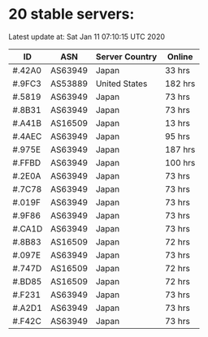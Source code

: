 # 20 stable servers:

Latest update at: Sat Jan 11 07:10:15 UTC 2020

| ID | ASN | Server Country | Online |
| -- | --- | -------------- | ------ |
| #.42A0 | AS63949 | Japan | 33 hrs |
| #.9FC3 | AS53889 | United States | 182 hrs |
| #.5819 | AS63949 | Japan | 73 hrs |
| #.8B31 | AS63949 | Japan | 73 hrs |
| #.A41B | AS16509 | Japan | 13 hrs |
| #.4AEC | AS63949 | Japan | 95 hrs |
| #.975E | AS63949 | Japan | 187 hrs |
| #.FFBD | AS63949 | Japan | 100 hrs |
| #.2E0A | AS63949 | Japan | 73 hrs |
| #.7C78 | AS63949 | Japan | 73 hrs |
| #.019F | AS63949 | Japan | 73 hrs |
| #.9F86 | AS63949 | Japan | 73 hrs |
| #.CA1D | AS63949 | Japan | 73 hrs |
| #.8B83 | AS16509 | Japan | 72 hrs |
| #.097E | AS63949 | Japan | 73 hrs |
| #.747D | AS16509 | Japan | 72 hrs |
| #.BD85 | AS16509 | Japan | 72 hrs |
| #.F231 | AS63949 | Japan | 73 hrs |
| #.A2D1 | AS63949 | Japan | 73 hrs |
| #.F42C | AS63949 | Japan | 73 hrs |

